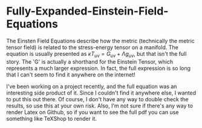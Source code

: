 # Fully-Expanded-Einstein-Field-Equations
The Einsten Field Equations describe how the metric (technically the metric tensor field) is related to the stress-energy tensor on a manifold. The equation is usually presented as $\kappa T_{uv}=G_{uv}+\Lambda g_{uv}$, but that isn't the full story. The 'G' is actually a shorthand for the Einstein Tensor, which represents a much larger expression. In fact, the full expression is so long that I can't seem to find it anywhere on the internet!
   
I've been working on a project recently, and the full equation was an interesting side product of it. Since I couldn't find it anywhere else, I wanted to put this out there. Of course, I don't have any way to double check the results, so use this at your own risk. Also, I'm not sure if there's any way to render Latex on Github, so if you want to see the full pdf you can use something like TeXShop to render it.
